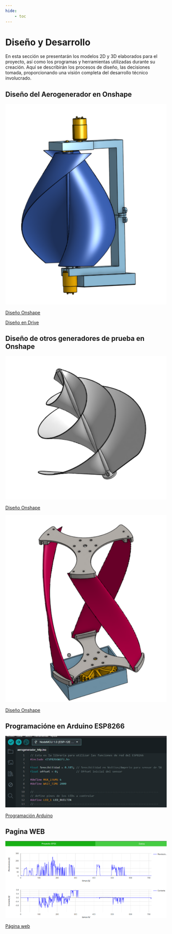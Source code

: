 ```yaml
---
hide:
    - toc
---
```


# Diseño y Desarrollo

En esta sección se presentarán los modelos 2D y 3D elaborados para el proyecto, así como los programas y herramientas utilizadas durante su creación. Aquí se describirán los procesos de diseño, las decisiones tomada, proporcionando una visión completa del desarrollo técnico involucrado.

## Diseño del Aerogenerador en Onshape

![](../images/proyecto/image_16.jpg)

[Diseño Onshape](https://cad.onshape.com/documents/d00981b68e603b529d765439/w/35fc90b824740c0567aa3f36/e/42272ec65a16435550e6e8af?renderMode=0&uiState=6763c3d0ea1bb7208a384773)

[Diseño en Drive](https://drive.google.com/drive/folders/1p8gDfAZooveBaQ2LT-oEK_BtA41oC98Y?usp=sharing)

## Diseño de otros generadores de prueba en Onshape

![](../images/proyecto/image_17.png)

[Diseño Onshape](https://cad.onshape.com/documents/3cde3bc212bc4d7eeb2f07b2/w/559f4a579d8bfbdd402c773a/e/5f17ad22840f9abc1e5aaca7?renderMode=0&uiState=6763c57c8d6b2f7c4be76c38)

![](../images/proyecto/image_19.jpg)

[Diseño Onshape](https://cad.onshape.com/documents/12dedd6300da1a8b927c157e/w/abde41ade7e0d6df723f9738/e/749a8668962f6dcd5f4a5798?renderMode=0&uiState=6763cb4ad010456458df2547)

## Programacióne en Arduino ESP8266

![](../images/proyecto/image_18.jpg)

[Programación Arduino](https://drive.google.com/drive/folders/1UrwENxn14EPY789HZ3EZp06HSgU1InXU?usp=sharing)

## Pagina WEB

![](../images/proyecto/image_15.jpg)

[Página web](https://drive.google.com/drive/folders/1nRTnmBAPsnKtNE7hwtzXoYWXcFnMxp6D?usp=sharing)
